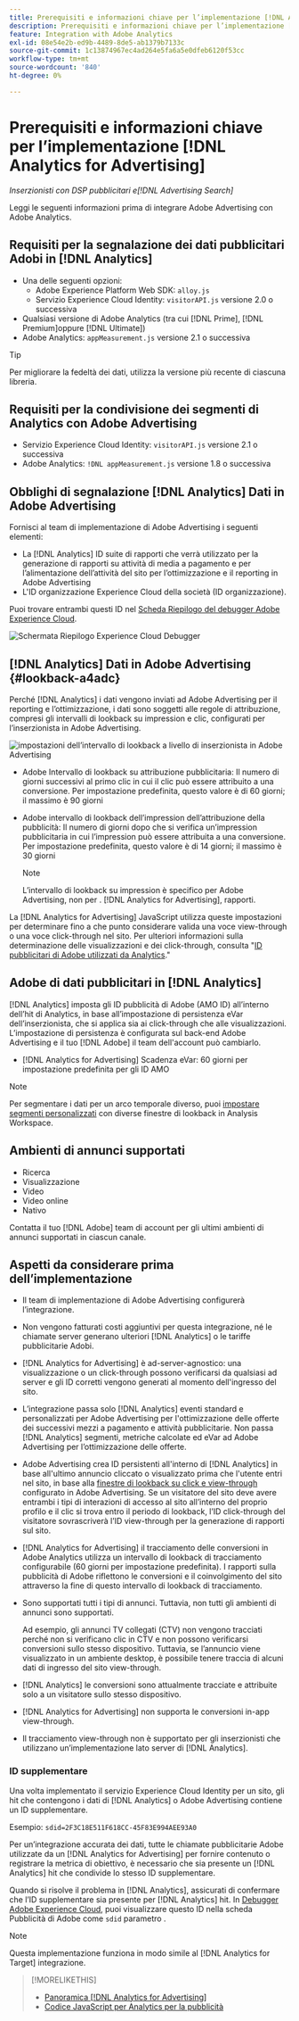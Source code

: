 ```yaml
---
title: Prerequisiti e informazioni chiave per l’implementazione [!DNL Analytics for Advertising]
description: Prerequisiti e informazioni chiave per l’implementazione [!DNL Analytics for Advertising]
feature: Integration with Adobe Analytics
exl-id: 08e54e2b-ed9b-4489-8de5-ab1379b7133c
source-git-commit: 1c13874967ec4ad264e5fa6a5e0dfeb6120f53cc
workflow-type: tm+mt
source-wordcount: '840'
ht-degree: 0%

---
```


# Prerequisiti e informazioni chiave per l’implementazione [!DNL Analytics for Advertising]

*Inserzionisti con DSP pubblicitari e[!DNL Advertising Search]*

Leggi le seguenti informazioni prima di integrare Adobe Advertising con Adobe Analytics.

## Requisiti per la segnalazione dei dati pubblicitari Adobi in [!DNL Analytics]

* Una delle seguenti opzioni:
   * Adobe Experience Platform Web SDK: `alloy.js`
   * Servizio Experience Cloud Identity: `visitorAPI.js` versione 2.0 o successiva
* Qualsiasi versione di Adobe Analytics (tra cui [!DNL Prime], [!DNL Premium]oppure [!DNL Ultimate])
* Adobe Analytics: `appMeasurement.js` versione 2.1 o successiva

>[!TIP]
>
>Per migliorare la fedeltà dei dati, utilizza la versione più recente di ciascuna libreria.

## Requisiti per la condivisione dei segmenti di Analytics con Adobe Advertising

* Servizio Experience Cloud Identity: `visitorAPI.js` versione 2.1 o successiva
* Adobe Analytics: `!DNL appMeasurement.js` versione 1.8 o successiva

## Obblighi di segnalazione [!DNL Analytics] Dati in Adobe Advertising

Fornisci al team di implementazione di Adobe Advertising i seguenti elementi:

* La [!DNL Analytics] ID suite di rapporti che verrà utilizzato per la generazione di rapporti su attività di media a pagamento e per l’alimentazione dell’attività del sito per l’ottimizzazione e il reporting in Adobe Advertising
* L&#39;ID organizzazione Experience Cloud della società (ID organizzazione).

Puoi trovare entrambi questi ID nel [Scheda Riepilogo del debugger Adobe Experience Cloud](https://experienceleague.adobe.com/docs/debugger/using-v2/summary.html).

![Schermata Riepilogo Experience Cloud Debugger](/help/integrations/assets/a4adc-debugger-summary.png)

## [!DNL Analytics] Dati in Adobe Advertising {#lookback-a4adc}

Perché [!DNL Analytics] i dati vengono inviati ad Adobe Advertising per il reporting e l’ottimizzazione, i dati sono soggetti alle regole di attribuzione, compresi gli intervalli di lookback su impression e clic, configurati per l’inserzionista in Adobe Advertising.

![impostazioni dell’intervallo di lookback a livello di inserzionista in Adobe Advertising](/help/integrations/assets/a4adc-lookbacks.png)

* Adobe Intervallo di lookback su attribuzione pubblicitaria: Il numero di giorni successivi al primo clic in cui il clic può essere attribuito a una conversione. Per impostazione predefinita, questo valore è di 60 giorni; il massimo è 90 giorni
* Adobe intervallo di lookback dell’impression dell’attribuzione della pubblicità: Il numero di giorni dopo che si verifica un’impression pubblicitaria in cui l’impression può essere attribuita a una conversione. Per impostazione predefinita, questo valore è di 14 giorni; il massimo è 30 giorni

   >[!NOTE]
   >
   > L’intervallo di lookback su impression è specifico per Adobe Advertising, non per . [!DNL Analytics for Advertising], rapporti.

La [!DNL Analytics for Advertising] JavaScript utilizza queste impostazioni per determinare fino a che punto considerare valida una voce view-through o una voce click-through nel sito. Per ulteriori informazioni sulla determinazione delle visualizzazioni e dei click-through, consulta &quot;[ID pubblicitari di Adobe utilizzati da Analytics](ids.md).&quot;

## Adobe di dati pubblicitari in [!DNL Analytics]

[!DNL Analytics] imposta gli ID pubblicità di Adobe (AMO ID) all’interno dell’hit di Analytics, in base all’impostazione di persistenza eVar dell’inserzionista, che si applica sia ai click-through che alle visualizzazioni. L’impostazione di persistenza è configurata sul back-end Adobe Advertising e il tuo [!DNL Adobe] il team dell&#39;account può cambiarlo.

* [!DNL Analytics for Advertising] Scadenza eVar: 60 giorni per impostazione predefinita per gli ID AMO

>[!NOTE]
>
>Per segmentare i dati per un arco temporale diverso, puoi [impostare segmenti personalizzati](https://experienceleague.adobe.com/docs/analytics/components/segmentation/segmentation-workflow/seg-build.html) con diverse finestre di lookback in Analysis Workspace.

## Ambienti di annunci supportati

* Ricerca
* Visualizzazione
* Video
* Video online
* Nativo

Contatta il tuo [!DNL Adobe] team di account per gli ultimi ambienti di annunci supportati in ciascun canale.

## Aspetti da considerare prima dell’implementazione

* Il team di implementazione di Adobe Advertising configurerà l’integrazione.

* Non vengono fatturati costi aggiuntivi per questa integrazione, né le chiamate server generano ulteriori [!DNL Analytics] o le tariffe pubblicitarie Adobi.

* [!DNL Analytics for Advertising] è ad-server-agnostico: una visualizzazione o un click-through possono verificarsi da qualsiasi ad server e gli ID corretti vengono generati al momento dell&#39;ingresso del sito.

* L’integrazione passa solo [!DNL Analytics] eventi standard e personalizzati per Adobe Advertising per l&#39;ottimizzazione delle offerte dei successivi mezzi a pagamento e attività pubblicitarie. Non passa [!DNL Analytics] segmenti, metriche calcolate ed eVar ad Adobe Advertising per l’ottimizzazione delle offerte.

* Adobe Advertising crea ID persistenti all&#39;interno di [!DNL Analytics] in base all&#39;ultimo annuncio cliccato o visualizzato prima che l&#39;utente entri nel sito, in base alla [finestre di lookback su click e view-through](#lookback-a4adc) configurato in Adobe Advertising. Se un visitatore del sito deve avere entrambi i tipi di interazioni di accesso al sito all’interno del proprio profilo e il clic si trova entro il periodo di lookback, l’ID click-through del visitatore sovrascriverà l’ID view-through per la generazione di rapporti sul sito.

* [!DNL Analytics for Advertising] il tracciamento delle conversioni in Adobe Analytics utilizza un intervallo di lookback di tracciamento configurabile (60 giorni per impostazione predefinita). I rapporti sulla pubblicità di Adobe riflettono le conversioni e il coinvolgimento del sito attraverso la fine di questo intervallo di lookback di tracciamento.

* Sono supportati tutti i tipi di annunci. Tuttavia, non tutti gli ambienti di annunci sono supportati.

   Ad esempio, gli annunci TV collegati (CTV) non vengono tracciati perché non si verificano clic in CTV e non possono verificarsi conversioni sullo stesso dispositivo. Tuttavia, se l’annuncio viene visualizzato in un ambiente desktop, è possibile tenere traccia di alcuni dati di ingresso del sito view-through.

* [!DNL Analytics] le conversioni sono attualmente tracciate e attribuite solo a un visitatore sullo stesso dispositivo.

* [!DNL Analytics for Advertising] non supporta le conversioni in-app view-through.

* Il tracciamento view-through non è supportato per gli inserzionisti che utilizzano un’implementazione lato server di [!DNL Analytics].

### ID supplementare

Una volta implementato il servizio Experience Cloud Identity per un sito, gli hit che contengono i dati di [!DNL Analytics] o Adobe Advertising contiene un ID supplementare.

Esempio: `sdid=2F3C18E511F618CC-45F83E994AEE93A0`

Per un’integrazione accurata dei dati, tutte le chiamate pubblicitarie Adobe utilizzate da un [!DNL Analytics for Advertising] per fornire contenuto o registrare la metrica di obiettivo, è necessario che sia presente un [!DNL Analytics] hit che condivide lo stesso ID supplementare.

Quando si risolve il problema in [!DNL Analytics], assicurati di confermare che l’ID supplementare sia presente per [!DNL Analytics] hit. In [Debugger Adobe Experience Cloud](https://experienceleague.adobe.com/docs/debugger/using-v2/summary.html), puoi visualizzare questo ID nella scheda Pubblicità di Adobe come `sdid` parametro .

>[!NOTE]
>
> Questa implementazione funziona in modo simile al [!DNL Analytics for Target] integrazione.

>[!MORELIKETHIS]
>
>* [Panoramica [!DNL Analytics for Advertising]](overview.md)
>* [Codice JavaScript per Analytics per la pubblicità](/help/integrations/analytics/javascript.md)

